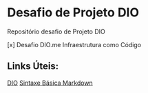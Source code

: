# Desafio de Projeto DIO
Repositório desafio de Projeto DIO

 [x] Desafio DIO.me Infraestrutura como Código

## Links Úteis:
[DIO](https://web.dio.me/play)
[Sintaxe Básica Markdown](https://www.markdownguide.org/basic-syntax/)
